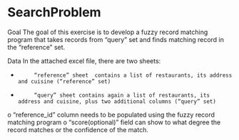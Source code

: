 # SearchProblem

Goal
The goal of this exercise is to develop a fuzzy record matching program that takes records from “query” set and finds matching record in the “reference” set.
 
Data
In the attached excel file, there are two sheets:
-          “reference” sheet  contains a list of restaurants, its address and cuisine (“reference” set)
-          “query” sheet contains again a list of restaurants, its address and cuisine, plus two additional columns (“query” set)
o   “reference_id” column needs to be populated using the fuzzy record matching program
o   “score(optional)” field can show to what degree the record matches or the confidence of the match.
